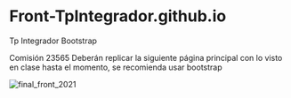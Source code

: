 # Front-TpIntegrador.github.io
Tp Integrador Bootstrap

Comisión 23565
Deberán replicar la siguiente página principal con lo visto en clase hasta el momento, se recomienda usar bootstrap


![final_front_2021](https://github.com/PCalderon77/Front-TpIntegrador.github.io/assets/92556323/cd68025e-1594-47e9-8870-3792038965f3)
